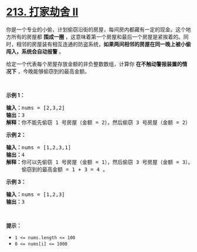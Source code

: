 # [213. 打家劫舍 II](https://leetcode.cn/problems/house-robber-ii/)

<div><div class="elfjS" data-track-load="description_content"><p>你是一个专业的小偷，计划偷窃沿街的房屋，每间房内都藏有一定的现金。这个地方所有的房屋都 <strong>围成一圈</strong> ，这意味着第一个房屋和最后一个房屋是紧挨着的。同时，相邻的房屋装有相互连通的防盗系统，<strong>如果两间相邻的房屋在同一晚上被小偷闯入，系统会自动报警</strong> 。</p>

<p>给定一个代表每个房屋存放金额的非负整数数组，计算你 <strong>在不触动警报装置的情况下</strong> ，今晚能够偷窃到的最高金额。</p>

<p>&nbsp;</p>

<p><strong>示例&nbsp;1：</strong></p>

<pre><strong>输入：</strong>nums = [2,3,2]
<strong>输出：</strong>3
<strong>解释：</strong>你不能先偷窃 1 号房屋（金额 = 2），然后偷窃 3 号房屋（金额 = 2）, 因为他们是相邻的。
</pre>

<p><strong>示例 2：</strong></p>

<pre><strong>输入：</strong>nums = [1,2,3,1]
<strong>输出：</strong>4
<strong>解释：</strong>你可以先偷窃 1 号房屋（金额 = 1），然后偷窃 3 号房屋（金额 = 3）。
&nbsp;    偷窃到的最高金额 = 1 + 3 = 4 。</pre>

<p><strong>示例 3：</strong></p>

<pre><strong>输入：</strong>nums = [1,2,3]
<strong>输出：</strong>3
</pre>

<p>&nbsp;</p>

<p><strong>提示：</strong></p>

<ul>
	<li><code>1 &lt;= nums.length &lt;= 100</code></li>
	<li><code>0 &lt;= nums[i] &lt;= 1000</code></li>
</ul>
</div></div>
